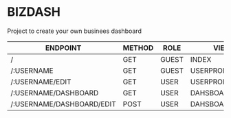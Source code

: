 # BIZDASH

Project to create your own businees dashboard




| ENDPOINT  | METHOD | ROLE  | VIEW |
| ------------- | ------------- | ------------- | ------------- |
|  / | GET  | GUEST  | INDEX   |
|  /:USERNAME | GET  | GUEST  | USERPROFILE  |
|   /:USERNAME/EDIT  |  GET | USER  | USERPROFILE/EDIT  |
| /:USERNAME/DASHBOARD  | GET  | USER  | DAHSBOARD  |
| /:USERNAME/DASHBOARD/EDIT  | POST  | USER  | DAHSBOARD  |




